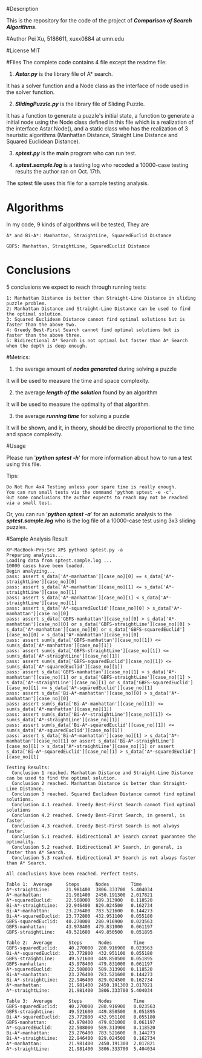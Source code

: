 #Description

This is the repository for the code of the project of _**Comparison of Search Algorithms**_.

#Author
Pei Xu, 5186611, xuxx0884 at umn.edu

#License
MIT

#Files
The complete code contains 4 file except the readme file:

  1. _**Astar.py**_ is the library file of A* search.
  
  It has a solver function and a Node class as the interface of node used in the solver function.
    
  2. _**SlidingPuzzle.py**_ is the library file of Sliding Puzzle.
  
  It has a function to generate a puzzle's initial state, a function to generate a initial node using the Node class defined in this file which is a realization of the interface Astar.Node(), and a static class who has the realization of 3 heuristic algorithms (Manhattan Distance, Straight Line Distance and Squared Euclidean Distance).
    
  3. _**sptest.py**_ is the **main** program who can run test.
    
  4. _**sptest.sample.log**_ is a testing log who recoded a 10000-case testing results the author ran on Oct. 17th.
  
  The sptest file uses this file for a sample testing analysis.

# Algorithms
In my code, 9 kinds of algorithms will be tested, They are
 
    A* and Bi-A*: Manhattan, StraightLine, SquaredEuclid Distance
    
    GBFS: Manhattan, StraightLine, SquaredEuclid Distance

# Conclusions
5 conclusions we expect to reach through running tests:

    1: Manhattan Distance is better than Straight-Line Distance in sliding puzzle problem.
    2: Manhattan Distance and Straight-Line Distance can be used to find the optimal solution.
    3: Squared Euclidean Distance cannot find optimal solutions but is faster than the above two.
    4: Greedy Best-First Search cannot find optimal solutions but is faster than the above three.
    5: Bidirectional A* Search is not optimal but faster than A* Search when the depth is deep enough.
    
#Metrics:
  1. the average amount of _**nodes generated**_ during solving a puzzle
    
  It will be used to measure the time and space complexity.
    
  2. the average _**length of the solution**_ found by an algorithm
    
  It will be used to measure the optimality of that algorithm.
    
  3. the average _**running time**_ for solving a puzzle
    
  It will be shown, and it, in theory, should be directly proportional to the time and space complexity.

#Usage

Please run '_**python sptest -h**_' for more information about how to run a test using this file.

Tips:

    Do Not Run 4x4 Testing unless your spare time is really enough.
    You can run small tests via the command 'python sptest -e -c'.
    But some conclusions the author expects to reach may not be reached via a small test.

Or, you can run '_**python sptest -a**_' for an automatic analysis to the _**sptest.sample.log**_ who is the log file of a 10000-case test using 3x3 sliding puzzles.

#Sample Analysis Result

    XP-MacBook-Pro:Src XP$ python3 sptest.py -a
    Preparing analysis...
    Loading data from sptest.sample.log ...
    10000 cases have been loaded.
    Begin analyzing...
    pass: assert s_data['A*-manhattan'][case_no][0] == s_data['A*-straightLine'][case_no][0]
    pass: assert s_data['A*-manhattan'][case_no][1] <= s_data['A*-straightLine'][case_no][1]
    pass: assert s_data['A*-manhattan'][case_no][1] < s_data['A*-straightLine'][case_no][1]
    pass: assert s_data['A*-squaredEuclid'][case_no][0] > s_data['A*-manhattan'][case_no][0]
    pass: assert s_data['GBFS-manhattan'][case_no][0] > s_data['A*-manhattan'][case_no][0] or s_data['GBFS-straightLine'][case_no][0] > s_data['A*-manhattan'][case_no][0] or s_data['GBFS-squaredEuclid'][case_no][0] > s_data['A*-manhattan'][case_no][0]
    pass: assert sum(s_data['GBFS-manhattan'][case_no][1]) <= sum(s_data['A*-manhattan'][case_no][1])
    pass: assert sum(s_data['GBFS-straightLine'][case_no][1]) <= sum(s_data['A*-straightLine'][case_no][1])
    pass: assert sum(s_data['GBFS-squaredEuclid'][case_no][1]) <= sum(s_data['A*-squaredEuclid'][case_no][1])
    pass: assert s_data['GBFS-manhattan'][case_no][1] > s_data['A*-manhattan'][case_no][1] or s_data['GBFS-straightLine'][case_no][1] > s_data['A*-straightLine'][case_no][1] or s_data['GBFS-squaredEuclid'][case_no][1] <= s_data['A*-squaredEuclid'][case_no][1]
    pass: assert s_data['Bi-A*-manhattan'][case_no][0] > s_data['A*-manhattan'][case_no][0]
    pass: assert sum(s_data['Bi-A*-manhattan'][case_no][1]) <= sum(s_data['A*-manhattan'][case_no][1])
    pass: assert sum(s_data['Bi-A*-straightLine'][case_no][1]) <= sum(s_data['A*-straightLine'][case_no][1])
    pass: assert sum(s_data['Bi-A*-squaredEuclid'][case_no][1]) <= sum(s_data['A*-squaredEuclid'][case_no][1])
    pass: assert s_data['Bi-A*-manhattan'][case_no][1] > s_data['A*-manhattan'][case_no][1] or assert s_data['Bi-A*-straightLine'][case_no][1] > s_data['A*-straightLine'][case_no][1] or assert s_data['Bi-A*-squaredEuclid'][case_no][1] > s_data['A*-squaredEuclid'][case_no][1]
        
    Testing Results:
      Conclusion 1 reached. Manhattan Distance and Straight-Line Distance can be used to find the optimal solution.
      Conclusion 2 reached. Manhattan Distance is better than Straight-Line Distance.
      Conclusion 3 reached. Squared Euclidean Distance cannot find optimal solutions.
      Conclusion 4.1 reached. Greedy Best-First Search cannot find optimal solutions
      Conclusion 4.2 reached. Greedy Best-First Search, in general, is faster.
      Conclusion 4.3 reached. Greedy Best-First Search is not always faster.
      Conclusion 5.1 reached. Bidirectional A* Search cannot guarantee the optimality.
      Conclusion 5.2 reached. Bidirectional A* Search, in general, is faster than A* Search.
      Conclusion 5.3 reached. Bidirectional A* Search is not always faster than A* Search.
      
    All conclusions have been reached. Perfect tests.
        
    Table 1:  Average     Steps      Nodes        Time
    A*-straightLine:      21.981400  3806.333700  5.404034
    A*-manhattan:         21.981400  2450.191300  2.017821
    A*-squaredEuclid:     22.508000  589.313900   0.118520
    Bi-A*-straightLine:   22.946400  829.024500   0.162734
    Bi-A*-manhattan:      23.276400  783.521600   0.144273
    Bi-A*-squaredEuclid:  23.772800  432.951100   0.055180
    GBFS-squaredEuclid:   40.270000  280.916900   0.023563
    GBFS-manhattan:       43.978400  479.831000   0.061197
    GBFS-straightLine:    49.521600  449.850500   0.051895
      
    Table 2:  Average      Steps      Nodes        Time
    GBFS-squaredEuclid:    40.270000  280.916900  0.023563
    Bi-A*-squaredEuclid:   23.772800  432.951100  0.055180
    GBFS-straightLine:     49.521600  449.850500  0.051895
    GBFS-manhattan:        43.978400  479.831000  0.061197
    A*-squaredEuclid:      22.508000  589.313900  0.118520
    Bi-A*-manhattan:       23.276400  783.521600  0.144273
    Bi-A*-straightLine:    22.946400  829.024500  0.162734
    A*-manhattan:          21.981400  2450.191300 2.017821
    A*-straightLine:       21.981400  3806.333700 5.404034
      
    Table 3:  Average      Steps      Nodes        Time
    GBFS-squaredEuclid:    40.270000  280.916900   0.023563
    GBFS-straightLine:     49.521600  449.850500   0.051895
    Bi-A*-squaredEuclid:   23.772800  432.951100   0.055180
    GBFS-manhattan:        43.978400  479.831000   0.061197
    A*-squaredEuclid:      22.508000  589.313900   0.118520
    Bi-A*-manhattan:       23.276400  783.521600   0.144273
    Bi-A*-straightLine:    22.946400  829.024500   0.162734
    A*-manhattan:          21.981400  2450.191300  2.017821
    A*-straightLine:       21.981400  3806.333700  5.404034

